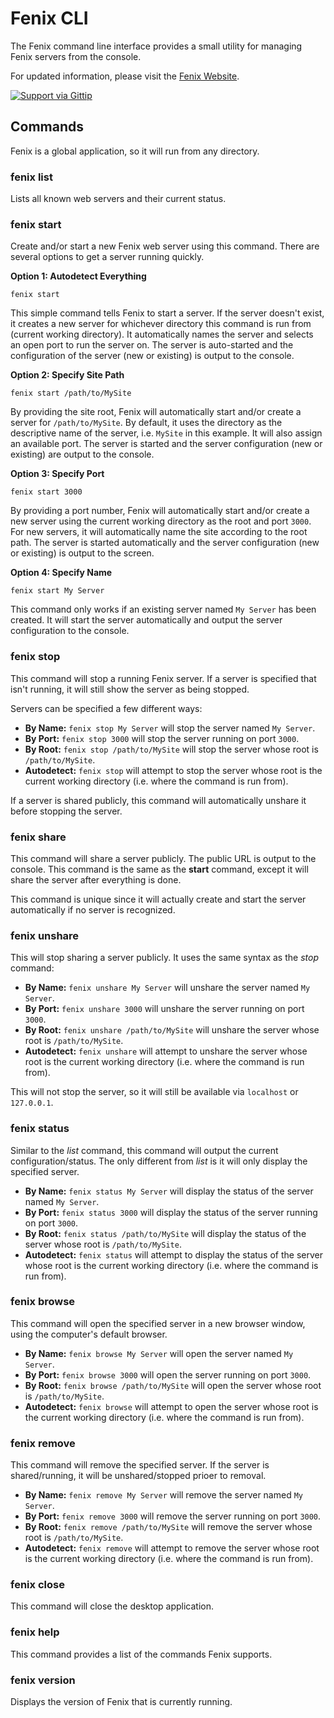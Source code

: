 # Fenix CLI

The Fenix command line interface provides a small utility for managing Fenix servers from the console.

For updated information, please visit the [Fenix Website](http://www.fenixwebserver.com).

[![Support via Gittip](https://rawgithub.com/twolfson/gittip-badge/0.2.0/dist/gittip.png)](https://www.gittip.com/coreybutler/)


## Commands

Fenix is a global application, so it will run from any directory.

### fenix list

Lists all known web servers and their current status.

### fenix start

Create and/or start a new Fenix web server using this command. There are several options to get a server running quickly.

**Option 1: Autodetect Everything**

`fenix start`

This simple command tells Fenix to start a server. If the server doesn't exist, it creates a new server for whichever directory
this command is run from (current working directory). It automatically names the server and selects an open port to run the server on.
The server is auto-started and the configuration of the server (new or existing) is output to the console.

**Option 2: Specify Site Path**

`fenix start /path/to/MySite`

By providing the site root, Fenix will automatically start and/or create a server for `/path/to/MySite`. By default, it uses the
directory as the descriptive name of the server, i.e. `MySite` in this example. It will also assign an available
port. The server is started and the server configuration (new or existing) are output to the console.

**Option 3: Specify Port**

`fenix start 3000`

By providing a port number, Fenix will automatically start and/or create a new server using the current working directory as the root and
port `3000`. For new servers, it will automatically name the site according to the root path. The server is started automatically and the
server configuration (new or existing) is output to the screen.

**Option 4: Specify Name**

`fenix start My Server`

This command only works if an existing server named `My Server` has been created. It will start the server automatically and output the
server configuration to the console.

### fenix stop

This command will stop a running Fenix server. If a server is specified that isn't running, it will still show the server as being stopped.

Servers can be specified a few different ways:

- **By Name:** `fenix stop My Server` will stop the server named `My Server`.
- **By Port:** `fenix stop 3000` will stop the server running on port `3000`.
- **By Root:** `fenix stop /path/to/MySite` will stop the server whose root is `/path/to/MySite`.
- **Autodetect:** `fenix stop` will attempt to stop the server whose root is the current working directory (i.e. where the command is run from).

If a server is shared publicly, this command will automatically unshare it before stopping the server.

### fenix share

This command will share a server publicly. The public URL is output to the console. This command is the same as the **start** command, except it will
share the server after everything is done.

This command is unique since it will actually create and start the server automatically if no server is recognized.

### fenix unshare

This will stop sharing a server publicly. It uses the same syntax as the _stop_ command:

- **By Name:** `fenix unshare My Server` will unshare the server named `My Server`.
- **By Port:** `fenix unshare 3000` will unshare the server running on port `3000`.
- **By Root:** `fenix unshare /path/to/MySite` will unshare the server whose root is `/path/to/MySite`.
- **Autodetect:** `fenix unshare` will attempt to unshare the server whose root is the current working directory (i.e. where the command is run from).

This will not stop the server, so it will still be available via `localhost` or `127.0.0.1`.

### fenix status

Similar to the _list_ command, this command will output the current configuration/status. The only different from _list_ is
it will only display the specified server.

- **By Name:** `fenix status My Server` will display the status of the server named `My Server`.
- **By Port:** `fenix status 3000` will display the status of the server running on port `3000`.
- **By Root:** `fenix status /path/to/MySite` will display the status of the server whose root is `/path/to/MySite`.
- **Autodetect:** `fenix status` will attempt to display the status of the server whose root is the current working directory (i.e. where the command is run from).

### fenix browse

This command will open the specified server in a new browser window, using the computer's default browser.

- **By Name:** `fenix browse My Server` will open the server named `My Server`.
- **By Port:** `fenix browse 3000` will open the server running on port `3000`.
- **By Root:** `fenix browse /path/to/MySite` will open the server whose root is `/path/to/MySite`.
- **Autodetect:** `fenix browse` will attempt to open the server whose root is the current working directory (i.e. where the command is run from).

### fenix remove

This command will remove the specified server. If the server is shared/running, it will be unshared/stopped prioer to removal.

- **By Name:** `fenix remove My Server` will remove the server named `My Server`.
- **By Port:** `fenix remove 3000` will remove the server running on port `3000`.
- **By Root:** `fenix remove /path/to/MySite` will remove the server whose root is `/path/to/MySite`.
- **Autodetect:** `fenix remove` will attempt to remove the server whose root is the current working directory (i.e. where the command is run from).

### fenix close

This command will close the desktop application.

### fenix help

This command provides a list of the commands Fenix supports.

### fenix version

Displays the version of Fenix that is currently running.
